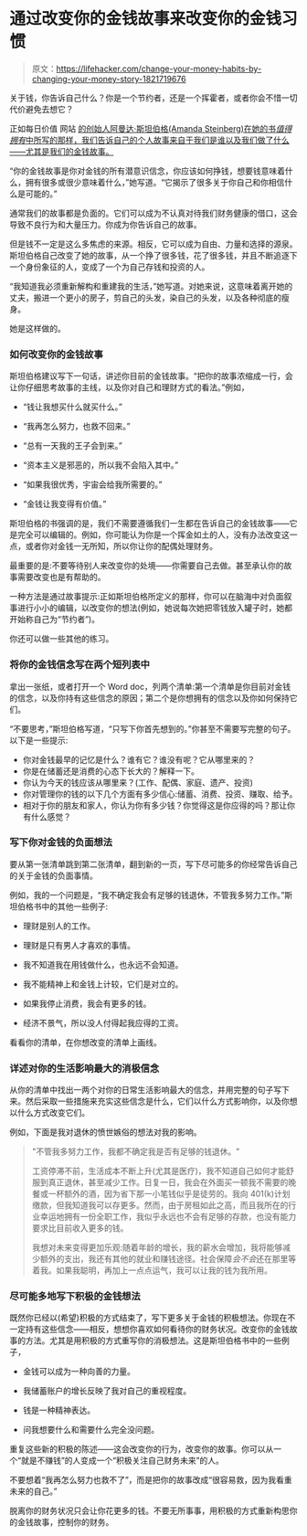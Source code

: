 # 通过改变你的金钱故事来改变你的金钱习惯

> 原文：<https://lifehacker.com/change-your-money-habits-by-changing-your-money-story-1821719676>

关于钱，你告诉自己什么？你是一个节约者，还是一个挥霍者，或者你会不惜一切代价避免去想它？



正如每日价值 网站 [的创始人阿曼达·斯坦伯格(Amanda Steinberg)在她的书*值得拥有*中所写的那样，我们告诉自己的个人故事来自于我们是谁以及我们做了什么——尤其是我们的金钱故事。](https://www.dailyworth.com)

“你的金钱故事是你对金钱的所有潜意识信念，你应该如何挣钱，想要钱意味着什么，拥有很多或很少意味着什么，”她写道。“它揭示了很多关于你自己和你相信什么是可能的。”

通常我们的故事都是负面的。它们可以成为不认真对待我们财务健康的借口，这会导致不良行为和大量压力。你成为你告诉自己的故事。

但是钱不一定是这么多焦虑的来源。相反，它可以成为自由、力量和选择的源泉。斯坦伯格自己改变了她的故事，从一个挣了很多钱，花了很多钱，并且不断追逐下一个身份象征的人，变成了一个为自己存钱和投资的人。

“我知道我必须重新解构和重建我的生活，”她写道。对她来说，这意味着离开她的丈夫，搬进一个更小的房子，剪自己的头发，染自己的头发，以及各种彻底的瘦身。

她是这样做的。

### 如何改变你的金钱故事

斯坦伯格建议写下一句话，讲述你目前的金钱故事。“把你的故事浓缩成一行，会让你仔细思考故事的主线，以及你对自己和理财方式的看法。”例如，

*   “钱让我想买什么就买什么。”

*   “我再怎么努力，也救不回来。”

*   “总有一天我的王子会到来。”

*   “资本主义是邪恶的，所以我不会陷入其中。”
*   “如果我很优秀，宇宙会给我所需要的。”
*   “金钱让我变得有价值。”

斯坦伯格的书强调的是，我们不需要遵循我们一生都在告诉自己的金钱故事——它是完全可以编辑的。例如，你可能认为你是一个挥金如土的人，没有办法改变这一点，或者你对金钱一无所知，所以你让你的配偶处理财务。

最重要的是:不要等待别人来改变你的处境——你需要自己去做。甚至承认你的故事需要改变也是有帮助的。

一种方法是通过故事提示:正如斯坦伯格所定义的那样，你可以在脑海中对负面叙事进行小小的编辑，以改变你的想法(例如，她说每次她把零钱放入罐子时，她都开始称自己为“节约者”)。

你还可以做一些其他的练习。

### 将你的金钱信念写在两个短列表中

拿出一张纸，或者打开一个 Word doc，列两个清单:第一个清单是你目前对金钱的信念，以及你持有这些信念的原因；第二个是你想拥有的信念以及你如何保持它们。

“不要思考，”斯坦伯格写道，“只写下你首先想到的。”你甚至不需要写完整的句子。以下是一些提示:

*   你对金钱最早的记忆是什么？谁有它？谁没有呢？它从哪里来的？
*   你是在储蓄还是消费的心态下长大的？解释一下。
*   你认为今天的钱应该从哪里来？(工作、配偶、家庭、遗产、投资)
*   你对管理你的钱的以下几个方面有多少信心:储蓄、消费、投资、赚取、给予。
*   相对于你的朋友和家人，你认为你有多少钱？你觉得这是你应得的吗？那让你有什么感觉？

### 写下你对金钱的负面想法

要从第一张清单跳到第二张清单，翻到新的一页，写下尽可能多的你经常告诉自己的关于金钱的负面事情。

例如，我的一个问题是，“我不确定我会有足够的钱退休，不管我多努力工作。”斯坦伯格书中的其他一些例子:

*   理财是别人的工作。
*   理财是只有男人才喜欢的事情。
*   我不知道我在用钱做什么，也永远不会知道。

*   我不能精神上和金钱上计较，它们是对立的。
*   如果我停止消费，我会有更多的钱。

*   经济不景气，所以没人付得起我应得的工资。

看看你的清单，在你想改变的清单上画线。

### 详述对你的生活影响最大的消极信念

从你的清单中找出一两个对你的日常生活影响最大的信念，并用完整的句子写下来。然后采取一些措施来充实这些信念是什么，它们以什么方式影响你，以及你想以什么方式改变它们。

例如，下面是我对退休的愤世嫉俗的想法对我的影响。

> "不管我多努力工作，我都不确定我是否有足够的钱退休。"
> 
> 工资停滞不前，生活成本不断上升(尤其是医疗)，我不知道自己如何才能舒服到真正退休，甚至减少工作。日复一日，我会在外面买一顿我不需要的晚餐或一杯额外的酒，因为省下那一小笔钱似乎是徒劳的。我向 401(k)计划缴款，但我知道我可以存更多。然而，由于房租如此之高，而且我所在的行业幸运地拥有一份全职工作，我似乎永远也不会有足够的存款，也没有能力要求比目前收入更多的钱。
> 
> 我想对未来变得更加乐观:随着年龄的增长，我的薪水会增加，我将能够减少额外的支出，我还有其他的就业和赚钱途径。社会保障*会不会*还在那里等着我。如果我聪明，再加上一点点运气，我可以让我的钱为我所用。

### 尽可能多地写下积极的金钱想法

既然你已经以(希望)积极的方式结束了，写下更多关于金钱的积极想法。你现在不一定持有这些信念——相反，想想你喜欢如何看待你的财务状况。改变你的金钱故事的方法。尤其是用积极的方式重写你的消极想法。这是斯坦伯格书中的一些例子，

*   金钱可以成为一种向善的力量。

*   我储蓄账户的增长反映了我对自己的重视程度。
*   钱是一种精神表达。
*   问我想要什么和需要什么完全没问题。

重复这些新的积极的陈述——这会改变你的行为，改变你的故事。你可以从一个“就是不赚钱”的人变成一个“积极关注自己财务未来”的人。

不要想着“我再怎么努力也救不了”，而是把你的故事改成“很容易救，因为我看重未来的自己。”

脱离你的财务状况只会让你花更多的钱。不要无所事事，用积极的方式重新构思你的金钱故事，控制你的财务。
